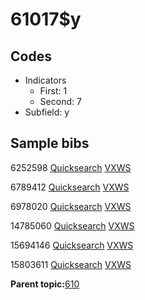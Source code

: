 # 61017$y

## Codes

-   Indicators
    -   First: 1
    -   Second: 7
-   Subfield: y

## Sample bibs

6252598 [Quicksearch](https://search.library.yale.edu/catalog/6252598) [VXWS](http://prodorbis.library.yale.edu:7014/vxws/GetHoldingsService?bibId=6252598)

6789412 [Quicksearch](https://search.library.yale.edu/catalog/6789412) [VXWS](http://prodorbis.library.yale.edu:7014/vxws/GetHoldingsService?bibId=6789412)

6978020 [Quicksearch](https://search.library.yale.edu/catalog/6978020) [VXWS](http://prodorbis.library.yale.edu:7014/vxws/GetHoldingsService?bibId=6978020)

14785060 [Quicksearch](https://search.library.yale.edu/catalog/14785060) [VXWS](http://prodorbis.library.yale.edu:7014/vxws/GetHoldingsService?bibId=14785060)

15694146 [Quicksearch](https://search.library.yale.edu/catalog/15694146) [VXWS](http://prodorbis.library.yale.edu:7014/vxws/GetHoldingsService?bibId=15694146)

15803611 [Quicksearch](https://search.library.yale.edu/catalog/15803611) [VXWS](http://prodorbis.library.yale.edu:7014/vxws/GetHoldingsService?bibId=15803611)

**Parent topic:**[610](../../tags/610/610.md)

